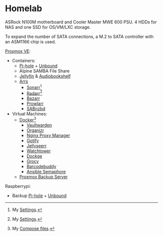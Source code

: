 # Homelab
ASRock N100M motherboard and Cooler Master MWE 600 PSU. 4 HDDs for NAS and one SSD for OS/VM/LXC storage. 

To expand the number of SATA connections, a M.2 to SATA controller with an ASM1166 chip is used.

[Proxmox VE](https://www.proxmox.com/en/proxmox-virtual-environment/):
- Containers:
    - [Pi-hole](https://github.com/pi-hole/pi-hole/#one-step-automated-install) + [Unbound](https://docs.pi-hole.net/guides/dns/unbound/)
    - Alpine SAMBA File Share
    - [Jellyfin](https://jellyfin.org/docs/general/installation/linux) & [Audiobookshelf](https://www.audiobookshelf.org/docs/#linux-install-deb)
    - [Arrs](https://wiki.servarr.com/)
        - [Sonarr](https://sonarr.tv/)[^1]
        - [Radarr](https://radarr.video/)[^1]
        - [Bazarr](https://www.bazarr.media/)
        - [Prowlarr](https://github.com/Prowlarr/Prowlarr)
        - [SABnzbd](https://sabnzbd.org/)
- Virtual Machines:
    - [Docker](https://docs.docker.com/engine/install/)[^2]
        - [Vaultwarden](https://github.com/dani-garcia/vaultwarden)
        - [Organizr](https://github.com/causefx/Organizr)
        - [Nginx Proxy Manager](https://nginxproxymanager.com/)
        - [Gotify](https://gotify.net/)
        - [Jellyseerr](https://github.com/Fallenbagel/jellyseerr)
        - [Watchtower](https://containrrr.dev/watchtower/)
        - [Dockge](https://github.com/louislam/dockge)
        - [Grocy](https://docs.linuxserver.io/images/docker-grocy/)
        - [Barcodebuddy](https://github.com/Forceu/barcodebuddy-docker)
        - [Ansible Semaphore](https://docs.semui.co/administration-guide/installation)
    - [Proxmox Backup Server](https://www.proxmox.com/en/proxmox-backup-server/)

Raspberrypi:
- Backup [Pi-hole](https://github.com/pi-hole/pi-hole/#one-step-automated-install) + [Unbound](https://docs.pi-hole.net/guides/dns/unbound/)

[^1]:My [Settings](https://github.com/Blitzritze/homelab/tree/main/media).

[^2]:My [Compose files](https://github.com/Blitzritze/homelab/tree/main/docker).
